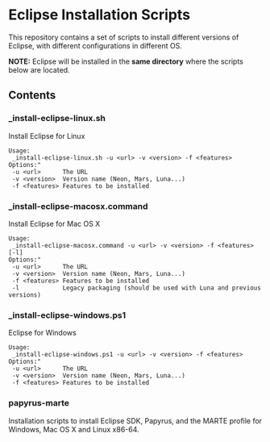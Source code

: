 # Eclipse Installation Scripts

This repository contains a set of scripts to install different versions of Eclipse, with different configurations in different OS. 

**NOTE:** Eclipse will be installed in the **same directory** where the scripts below are located.

## Contents

### _install-eclipse-linux.sh 

Install Eclipse for Linux

```
Usage:
 _install-eclipse-linux.sh -u <url> -v <version> -f <features>
Options:"
 -u <url>      The URL
 -v <version>  Version name (Neon, Mars, Luna...)
 -f <features> Features to be installed
```

### _install-eclipse-macosx.command 

Install Eclipse for Mac OS X

```
Usage:
 _install-eclipse-macosx.command -u <url> -v <version> -f <features> [-l]
Options:"
 -u <url>      The URL
 -v <version>  Version name (Neon, Mars, Luna...)
 -f <features> Features to be installed
 -l            Legacy packaging (should be used with Luna and previous versions)
```

### _install-eclipse-windows.ps1 

Eclipse for Windows

```
Usage:
 _install-eclipse-windows.ps1 -u <url> -v <version> -f <features>
Options:"
 -u <url>      The URL
 -v <version>  Version name (Neon, Mars, Luna...)
 -f <features> Features to be installed
```

### papyrus-marte

Installation scripts to install Eclipse SDK, Papyrus, and the MARTE profile for Windows, Mac OS X and Linux x86-64.
